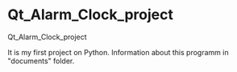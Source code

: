 # Qt_Alarm_Clock_project
Qt_Alarm_Clock_project

It is my first project on Python.
Information about this programm in "documents" folder.
